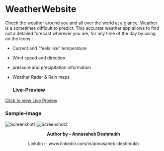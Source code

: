 # WeatherWebsite
Check the weather around you and all over the world at a glance.
Weather is a sometimes difficult to predict. This accurate weather app allows to find out a detailed forecast wherever you are,
for any time of the day by using on the icons :
- Current and "feels like" temperature
- Wind speed and direction
- pressure and precipitation information
- Weather Radar & Rain maps

  ### Live-Preview
[Click to view Live Priview](https://annasaheb8910.github.io/WeatherWebsite/)
  ### Sample-Image
![Screenshot1](https://github.com/Annasaheb8910/WeatherWebsite/assets/145148499/94dfd376-7984-427d-ad0e-a5f38c3b6729)
![Screenshot2](https://github.com/Annasaheb8910/WeatherWebsite/assets/145148499/b96b414c-823f-42b5-9ac5-7a777554a2bf)
<p align="center"><b>Author by - Annasaheb Deshmukh</b></p>
<p align ="center">Linkdin :- www.linkedin.com/in/annasaheb-deshmukh</p>

